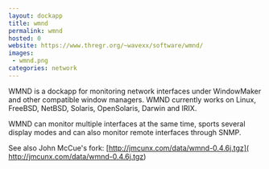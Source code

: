 ```yaml
---
layout: dockapp
title: wmnd
permalink: wmnd
hosted: 0
website: https://www.thregr.org/~wavexx/software/wmnd/
images:
 - wmnd.png
categories: network
---
```

WMND is a dockapp for monitoring network interfaces under WindowMaker and other compatible window managers. WMND currently works on Linux, FreeBSD, NetBSD, Solaris, OpenSolaris, Darwin and IRIX.

WMND can monitor multiple interfaces at the same time, sports several display modes and can also monitor remote interfaces through SNMP.

See also John McCue's fork:  [http://jmcunx.com/data/wmnd-0.4.6j.tgz](
http://jmcunx.com/data/wmnd-0.4.6j.tgz)
